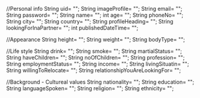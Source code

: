 //Personal info
  String uid= "";
  String imageProfile= "";
  String email= "";
  String password= "";
  String name= "";
  int age= "";
  String phoneNo= "";
  String city= "";
  String country= "";
  String profileHeading= "";
  String lookingForInaPartner= "";
  int publishedDateTime= "";

  //Appearance
  String height= "";
  String weight= "";
  String bodyType= "";

  //Life style
  String drink= "";
  String smoke= "";
  String martialStatus= "";
  String haveChildren= "";
  String noOfChildren= "";
  String profession= "";
  String employmentStatus= "";
  String income= "";
  String livingSituatin= "";
  String willingToRelocate= "";
  String relationshipYouAreLookingFor= "";

  //Background - Cultureal values
  String nationality= "";
  String education= "";
  String languageSpoken= "";
  String religion= "";
  String ethnicity= "";